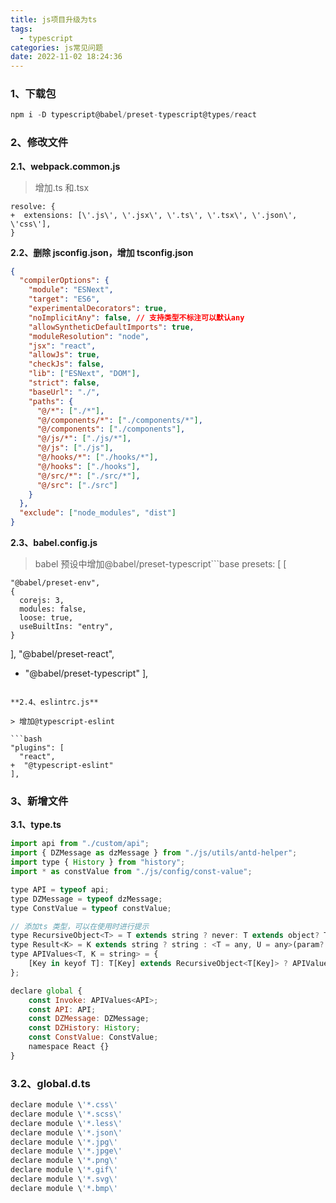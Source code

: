```yaml
---
title: js项目升级为ts
tags:
  - typescript
categories: js常见问题
date: 2022-11-02 18:24:36
---
```


### 1、下载包

```js
npm i -D typescript@babel/preset-typescript@types/react
```

### 2、修改文件

**2.1、webpack.common.js**

> 增加.ts 和.tsx

```base
resolve: {
+  extensions: [\'.js\', \'.jsx\', \'.ts\', \'.tsx\', \'.json\', \'css\'],
}
```

**2.2、删除 jsconfig.json，增加 tsconfig.json**

```json
{
  "compilerOptions": {
    "module": "ESNext",
    "target": "ES6",
    "experimentalDecorators": true,
    "noImplicitAny": false, // 支持类型不标注可以默认any
    "allowSyntheticDefaultImports": true,
    "moduleResolution": "node",
    "jsx": "react",
    "allowJs": true,
    "checkJs": false,
    "lib": ["ESNext", "DOM"],
    "strict": false,
    "baseUrl": "./",
    "paths": {
      "@/*": ["./*"],
      "@/components/*": ["./components/*"],
      "@/components": ["./components"],
      "@/js/*": ["./js/*"],
      "@/js": ["./js"],
      "@/hooks/*": ["./hooks/*"],
      "@/hooks": ["./hooks"],
      "@/src/*": ["./src/*"],
      "@/src": ["./src"]
    }
  },
  "exclude": ["node_modules", "dist"]
}
```

**2.3、babel.config.js**

> babel 预设中增加@babel/preset-typescript```base
> presets: [
> [

    "@babel/preset-env",
    {
      corejs: 3,
      modules: false,
      loose: true,
      useBuiltIns: "entry",
    }

],
"@babel/preset-react",

- "@babel/preset-typescript"
  ],

````

**2.4、eslintrc.js**

> 增加@typescript-eslint

```bash
"plugins": [
  "react",
+  "@typescript-eslint"
],
````

### 3、新增文件

**3.1、type.ts**

```js
import api from "./custom/api";
import { DZMessage as dzMessage } from "./js/utils/antd-helper";
import type { History } from "history";
import * as constValue from "./js/config/const-value";

type API = typeof api;
type DZMessage = typeof dzMessage;
type ConstValue = typeof constValue;

// 添加ts 类型，可以在使用时进行提示
type RecursiveObject<T> = T extends string ? never: T extends object? T : never;
type Result<K> = K extends string ? string : <T = any, U = any>(param?: T, options?: any) => Promise<U>
type APIValues<T, K = string> = {
    [Key in keyof T]: T[Key] extends RecursiveObject<T[Key]> ? APIValues<T[Key], number> : Result<K>;
};

declare global {
    const Invoke: APIValues<API>;
    const API: API;
    const DZMessage: DZMessage;
    const DZHistory: History;
    const ConstValue: ConstValue;
    namespace React {}
}


```

### 3.2、global.d.ts

```js
declare module \'*.css\'
declare module \'*.scss\'
declare module \'*.less\'
declare module \'*.json\'
declare module \'*.jpg\'
declare module \'*.jpge\'
declare module \'*.png\'
declare module \'*.gif\'
declare module \'*.svg\'
declare module \'*.bmp\'

```
